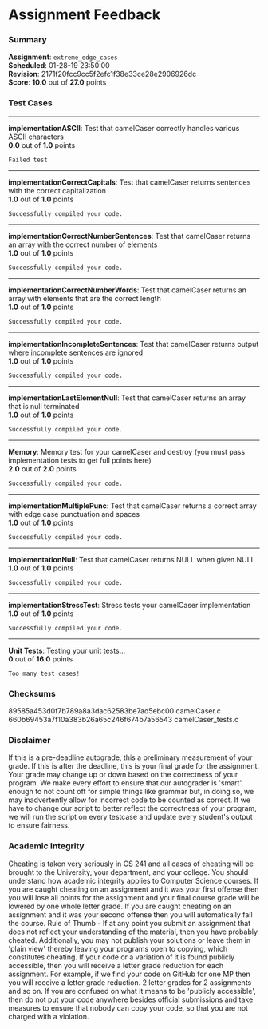# Assignment Feedback

### Summary

**Assignment**: `extreme_edge_cases`  
**Scheduled**: 01-28-19 23:50:00  
**Revision**: 2171f20fcc9cc5f2efc1f38e33ce28e2906926dc  
**Score**: **10.0** out of **27.0** points

### Test Cases
---

**implementationASCII**: Test that camelCaser correctly handles various ASCII characters  
**0.0** out of **1.0** points
```
Failed test
```
---

**implementationCorrectCapitals**: Test that camelCaser returns sentences with the correct capitalization  
**1.0** out of **1.0** points
```
Successfully compiled your code.
```
---

**implementationCorrectNumberSentences**: Test that camelCaser returns an array with the correct number of elements  
**1.0** out of **1.0** points
```
Successfully compiled your code.
```
---

**implementationCorrectNumberWords**: Test that camelCaser returns an array with elements that are the correct length  
**1.0** out of **1.0** points
```
Successfully compiled your code.
```
---

**implementationIncompleteSentences**: Test that camelCaser returns output where incomplete sentences are ignored  
**1.0** out of **1.0** points
```
Successfully compiled your code.
```
---

**implementationLastElementNull**: Test that camelCaser returns an array that is null terminated  
**1.0** out of **1.0** points
```
Successfully compiled your code.
```
---

**Memory**: Memory test for your camelCaser and destroy (you must pass implementation tests to get full points here)  
**2.0** out of **2.0** points
```
Successfully compiled your code.
```
---

**implementationMultiplePunc**: Test that camelCaser returns a correct array with edge case punctuation and spaces  
**1.0** out of **1.0** points
```
Successfully compiled your code.
```
---

**implementationNull**: Test that camelCaser returns NULL when given NULL  
**1.0** out of **1.0** points
```
Successfully compiled your code.
```
---

**implementationStressTest**: Stress tests your camelCaser implementation  
**1.0** out of **1.0** points
```
Successfully compiled your code.
```
---

**Unit Tests**: Testing your unit tests...  
**0** out of **16.0** points
```
Too many test cases!
```
### Checksums

89585a453d0f7b789a8a3dac62583be7ad5ebc00 camelCaser.c  
660b69453a7f10a383b26a65c246f674b7a56543 camelCaser_tests.c


### Disclaimer
If this is a pre-deadline autograde, this a preliminary measurement of your grade.
If this is after the deadline, this is your final grade for the assignment.
Your grade may change up or down based on the correctness of your program.
We make every effort to ensure that our autograder is 'smart' enough to not count off
for simple things like grammar but, in doing so, we may inadvertently allow for
incorrect code to be counted as correct.
If we have to change our script to better reflect the correctness of your program,
we will run the script on every testcase and update every student's output to ensure fairness.



### Academic Integrity
Cheating is taken very seriously in CS 241 and all cases of cheating will be brought to the University, your department, and your college.
You should understand how academic integrity applies to Computer Science courses.
If you are caught cheating on an assignment and it was your first offense then you will lose all points for the assignment and your final course
grade will be lowered by one whole letter grade. If you are caught cheating on an assignment and it was your second offense then you will automatically fail the course.
Rule of Thumb - If at any point you submit an assignment that does not reflect your understanding of the material, then you have probably cheated.
Additionally, you may not publish your solutions or leave them in 'plain view' thereby leaving your programs open to copying, which constitutes cheating.
If your code or a variation of it is found publicly accessible, then you will receive a letter grade reduction for each assignment.
For example, if we find your code on GitHub for one MP then you will receive a letter grade reduction. 2 letter grades for 2 assignments and so on.
If you are confused on what it means to be 'publicly accessible', then do not put your code anywhere besides official submissions and take measures
to ensure that nobody can copy your code, so that you are not charged with a violation.


